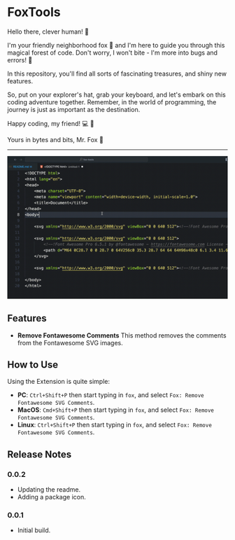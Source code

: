 # FoxTools

Hello there, clever human! 👋

I'm your friendly neighborhood fox 🦊 and I'm here to guide you through this magical forest of code. Don't worry, I won't bite - I'm more into bugs and errors! 🐛

In this repository, you'll find all sorts of fascinating treasures, and shiny new features.

So, put on your explorer's hat, grab your keyboard, and let's embark on this coding adventure together. Remember, in the world of programming, the journey is just as important as the destination.

Happy coding, my friend! 💻 🚀

Yours in bytes and bits,
Mr. Fox 🦊

---

![demo](demo.gif)

## Features

* **Remove Fontawesome Comments** This method removes the comments from the Fontawesome SVG images.

## How to Use

Using the Extension is quite simple:

* **PC**: `Ctrl+Shift+P` then start typing in `fox`, and select `Fox: Remove Fontawesome SVG Comments`.
* **MacOS**: `Cmd+Shift+P` then start typing in `fox`, and select `Fox: Remove Fontawesome SVG Comments`.
* **Linux**: `Ctrl+Shift+P` then start typing in `fox`, and select `Fox: Remove Fontawesome SVG Comments`.

## Release Notes

### 0.0.2

* Updating the readme.
* Adding a package icon.

### 0.0.1

* Initial build.
